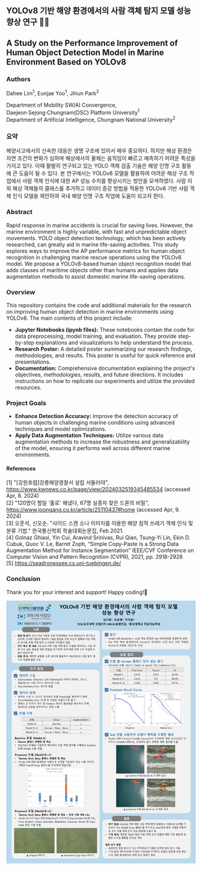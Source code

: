 ## YOLOv8 기반 해양 환경에서의 사람 객체 탐지 모델 성능 향상 연구 🔬🌊  

## A Study on the Performance Improvement of Human Object Detection Model in Marine Environment Based on YOLOv8  


### Authors
Dahee Lim<sup>1</sup>, Eunjae Yoo<sup>1</sup>, Jihun Park<sup>2</sup>  

Department of Mobility SW/AI Convergence, Daejeon·Sejong·Chungnam(DSC) Platform University<sup>1</sup>  
Department of Artificial Intelligence, Chungnam National University<sup>2</sup>



### 요약
해양사고에서의 신속한 대응은 생명 구조에 있어서 매우 중요하다. 하지만 해상 환경은 자연 조건의 변화가 심하며 해상에서의 물체는 움직임이 빠르고 예측하기 어려운 특성을 가지고 있다. 이때 활발히 연구되고 있는 YOLO 객체 검출 기술은 해양 인명 구조 활동에 큰 도움이 될 수 있다. 본 연구에서는 YOLOv8 모델을 활용하여 어려운 해상 구조 작업에서 사람 객체 인식에 대한 AP 성능 수치를 향상시키는 방안을 모색하였다. 사람 이외 해상 객체들의 클래스를 추가하고 데이터 증강 방법을 적용한 YOLOv8 기반 사람 객체 인식 모델을 제안하여 국내 해양 인명 구조 작업에 도움이 되고자 한다.



### Abstract
Rapid response in marine accidents is crucial for saving lives. However, the marine environment is highly variable, with fast and unpredictable object movements. YOLO object detection technology, which has been actively researched, can greatly aid in marine life-saving activities. This study explores ways to improve the AP performance metrics for human object recognition in challenging marine rescue operations using the YOLOv8 model. We propose a YOLOv8-based human object recognition model that adds classes of maritime objects other than humans and applies data augmentation methods to assist domestic marine life-saving operations.



### Overview
This repository contains the code and additional materials for the research on improving human object detection in marine environments using YOLOv8. The main contents of this project include:
- **Jupyter Notebooks (ipynb files):** These notebooks contain the code for data preprocessing, model training, and evaluation. They provide step-by-step explanations and visualizations to help understand the process.
- **Research Poster:** A detailed poster summarizing our research findings, methodologies, and results. This poster is useful for quick reference and presentations.
- **Documentation:** Comprehensive documentation explaining the project's objectives, methodologies, results, and future directions. It includes instructions on how to replicate our experiments and utilize the provided resources.



### Project Goals
- **Enhance Detection Accuracy:** Improve the detection accuracy of human objects in challenging marine conditions using advanced techniques and model optimizations.
- **Apply Data Augmentation Techniques:** Utilize various data augmentation methods to increase the robustness and generalizability of the model, ensuring it performs well across different marine environments.



#### References

[1] "[강원포럼]강릉해양경찰서 설립 서둘러야", https://www.kwnews.co.kr/page/view/2024032519345485534 (accessed Apr, 8. 2024)  
[2] "120명이 할일 '홀로' 해냈다, 67명 실종자 찾은 드론의 비밀", https://www.joongang.co.kr/article/25110437#home (accessed Apr, 9. 2024)  
[3] 오준석, 신오순. "사이드 스캔 소나 이미지를 이용한 해양 침적 쓰레기 객체 인식 및 분류 기법." 한국통신학회 학술대회논문집, Feb 2021.  
[4] Golnaz Ghiasi, Yin Cui, Aravind Srinivas, Rui Qian, Tsung-Yi Lin, Ekin D. Cubuk, Quoc V. Le, Barret Zoph, “Simple Copy-Paste Is a Strong Data Augmentation Method for Instance Segmentation” IEEE/CVF Conference on Computer Vision and Pattern Recognition (CVPR), 2021, pp. 2918-2928  
[5] https://seadronessee.cs.uni-tuebingen.de/  





### Conclusion
Thank you for your interest and support!
Happy coding!🌝  
  
  
  
  

<img src = 'https://github.com/seeyldh/mocap1/blob/main/%EC%BA%A1%EC%8A%A4%ED%86%A41%20%ED%8F%AC%EC%8A%A4%ED%84%B0%20v.4.png'>
